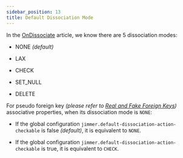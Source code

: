 ```yaml
---
sidebar_position: 13
title: Default Dissociation Mode
---
```


In the [OnDissociate](../mapping/advanced/on-dissociate) article, we know there are 5 dissociation modes:

- NONE *(default)*

- LAX

- CHECK  

- SET_NULL

- DELETE

For pseudo foreign key *(please refer to [Real and Fake Foreign Keys](../mapping/base/foreignkey))* associative properties, when its dissociation mode is `NONE`:

- If the global configuration `jimmer.default-dissociation-action-checkable` is false *(default)*, it is equivalent to `NONE`.

- If the global configuration `jimmer.default-dissociation-action-checkable` is true, it is equivalent to `CHECK`.